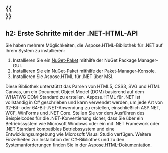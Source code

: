 ﻿---
translation: true
deploy: false
---

{{<section net>}}
---
h2: Erste Schritte mit der .NET-HTML-API
---

Sie haben mehrere Möglichkeiten, die Aspose.HTML-Bibliothek für .NET auf Ihrem System zu installieren:

1. Installieren Sie ein <a href="https://www.nuget.org/packages/aspose.html" target="_blank">NuGet-Paket</a> mithilfe der NuGet Package Manager-GUI.
2. Installieren Sie ein NuGet-Paket mithilfe der Paket-Manager-Konsole.
3. Installieren Sie Aspose.HTML für .NET über MSI.</br>

Diese Bibliothek unterstützt das Parsen von HTML5, CSS3, SVG und HTML Canvas, um ein Document Object Model (DOM) basierend auf dem WHATWG DOM-Standard zu erstellen. Aspose.HTML für .NET ist vollständig in C# geschrieben und kann verwendet werden, um jede Art von 32-Bit- oder 64-Bit-.NET-Anwendung zu erstellen, einschließlich ASP.NET, WCF, WinForms und .NET Core. Stellen Sie vor dem Ausführen des Beispielcodes für die .NET-Konvertierung sicher, dass Sie über ein Betriebssystem wie Microsoft Windows oder ein mit .NET Framework oder .NET Standard kompatibles Betriebssystem und eine Entwicklungsumgebung wie Microsoft Visual Studio verfügen. Weitere Einzelheiten zur Installation der C#-Bibliothek und zu den Systemanforderungen finden Sie in der [Aspose.HTML-Dokumentation.](https://docs.aspose.com/html/net/getting-started/)